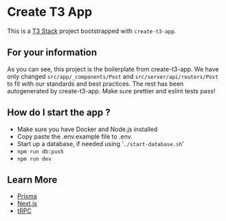 # Create T3 App

This is a [T3 Stack](https://create.t3.gg/) project bootstrapped with `create-t3-app`.

## For your information

As you can see, this project is the boilerplate from create-t3-app.
We have only changed `src/app/_components/Post` and `src/server/api/routers/Post` to fit with our standards and best practices. The rest has been autogenerated by create-t3-app.
Make sure prettier and eslint tests pass!

## How do I start the app ?
  - Make sure you have Docker and Node.js installed
  - Copy paste the .env.example file to .env.
  - Start up a database, if needed using '`./start-database.sh`'
  - `npm run db:push`
  - `npm run dev`

## Learn More

- [Prisma](https://prisma.io)
- [Next.js](https://nextjs.org)
- [tRPC](https://trpc.io)
